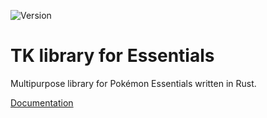 ![Version](https://badgen.net/badge/Version/0.1.0/cyan)

# TK library for Essentials
Multipurpose library for Pokémon Essentials written in Rust.

[Documentation](https://micktk.gitbook.io/tklib-essentials/)
